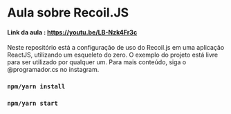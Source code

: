 # Aula sobre Recoil.JS

#### Link da aula : https://youtu.be/LB-Nzk4Fr3c

Neste repositório está a configuração de uso do Recoil.js em uma aplicação ReactJS, utilizando um esqueleto do zero.
O exemplo do projeto está livre para ser utilizado por qualquer um.
Para mais conteúdo, siga o @programador.cs no instagram.

### `npm/yarn install`

### `npm/yarn start`
